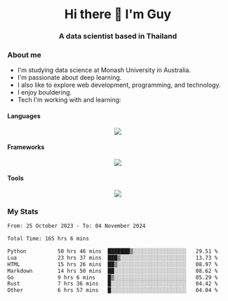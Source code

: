 <h1 align="center">Hi there 👋 I'm Guy</h1>
<h3 align="center">A data scientist based in Thailand</h3>

### About me

- I'm studying data science at Monash University in Australia.
- I'm passionate about deep learning.
- I also like to explore web development, programming, and technology.
- I enjoy bouldering.
- Tech I'm working with and learning:

#### Languages

<div align="center">
    <img src="https://skillicons.dev/icons?i=py,ts,js,html,css,rust,go" />
</div>

#### Frameworks

<div align="center">
    <img src="https://skillicons.dev/icons?i=pytorch,tensorflow,fastapi,react" /><br>
</div>

#### Tools

<div align="center">
    <img src="https://skillicons.dev/icons?i=postgres,redis,docker" /><br>
</div>

### My Stats

<!--START_SECTION:waka-->

```txt
From: 25 October 2023 - To: 04 November 2024

Total Time: 165 hrs 6 mins

Python          50 hrs 46 mins  ███████▒░░░░░░░░░░░░░░░░░   29.51 %
Lua             23 hrs 37 mins  ███▒░░░░░░░░░░░░░░░░░░░░░   13.73 %
HTML            15 hrs 26 mins  ██▒░░░░░░░░░░░░░░░░░░░░░░   08.97 %
Markdown        14 hrs 50 mins  ██░░░░░░░░░░░░░░░░░░░░░░░   08.62 %
Go              9 hrs 6 mins    █▒░░░░░░░░░░░░░░░░░░░░░░░   05.29 %
Rust            7 hrs 36 mins   █░░░░░░░░░░░░░░░░░░░░░░░░   04.42 %
Other           6 hrs 57 mins   █░░░░░░░░░░░░░░░░░░░░░░░░   04.04 %
```

<!--END_SECTION:waka-->
